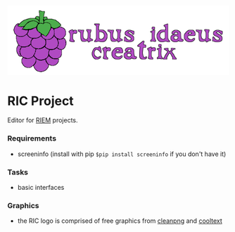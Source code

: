 ![RIC Logo](https://raw.githubusercontent.com/CraicOverflow89/RIC/master/resources/images/logo.png "RIC Logo")

RIC Project
===========

Editor for [RIEM](https://github.com/CraicOverflow89/RIEM) projects.

### Requirements

 - screeninfo (install with pip `$pip install screeninfo` if you don't have it)

### Tasks

 - basic interfaces

### Graphics

- the RIC logo is comprised of free graphics from [cleanpng](https://www.cleanpng.com) and [cooltext](https://cooltext.com)